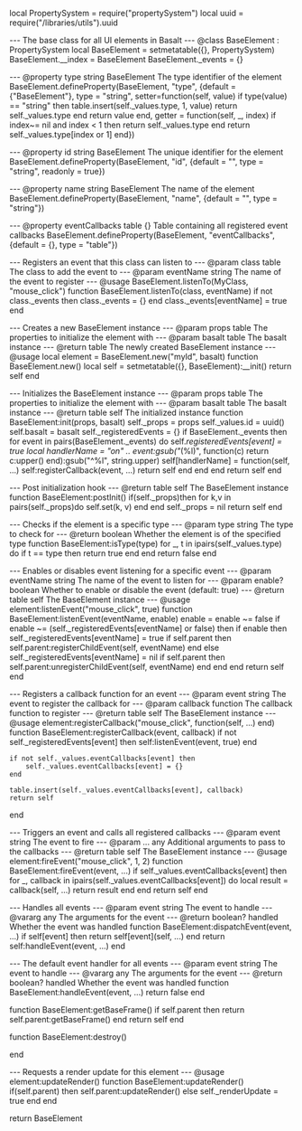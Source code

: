 local PropertySystem = require("propertySystem")
local uuid = require("/libraries/utils").uuid

--- The base class for all UI elements in Basalt
--- @class BaseElement : PropertySystem
local BaseElement = setmetatable({}, PropertySystem)
BaseElement.__index = BaseElement
BaseElement._events = {}

--- @property type string BaseElement The type identifier of the element
BaseElement.defineProperty(BaseElement, "type", {default = {"BaseElement"}, type = "string", setter=function(self, value)
    if type(value) == "string" then
        table.insert(self._values.type, 1, value)
        return self._values.type
    end
    return value
end, getter = function(self, _, index)
    if index~= nil and index < 1 then
        return self._values.type
    end
    return self._values.type[index or 1]
end})

--- @property id string BaseElement The unique identifier for the element
BaseElement.defineProperty(BaseElement, "id", {default = "", type = "string", readonly = true})

--- @property name string BaseElement The name of the element
BaseElement.defineProperty(BaseElement, "name", {default = "", type = "string"})

--- @property eventCallbacks table {} Table containing all registered event callbacks
BaseElement.defineProperty(BaseElement, "eventCallbacks", {default = {}, type = "table"})

--- Registers an event that this class can listen to
--- @param class table The class to add the event to
--- @param eventName string The name of the event to register
--- @usage BaseElement.listenTo(MyClass, "mouse_click")
function BaseElement.listenTo(class, eventName)
    if not class._events then
        class._events = {}
    end
    class._events[eventName] = true
end

--- Creates a new BaseElement instance
--- @param props table The properties to initialize the element with
--- @param basalt table The basalt instance
--- @return table The newly created BaseElement instance
--- @usage local element = BaseElement.new("myId", basalt)
function BaseElement.new()
    local self = setmetatable({}, BaseElement):__init()
    return self
end

--- Initializes the BaseElement instance
--- @param props table The properties to initialize the element with
--- @param basalt table The basalt instance
--- @return table self The initialized instance
function BaseElement:init(props, basalt)
    self._props = props
    self._values.id = uuid()
    self.basalt = basalt
    self._registeredEvents = {}
    if BaseElement._events then
        for event in pairs(BaseElement._events) do
            self._registeredEvents[event] = true
            local handlerName = "on" .. event:gsub("_(%l)", function(c)
                return c:upper()
            end):gsub("^%l", string.upper)
            self[handlerName] = function(self, ...)
                self:registerCallback(event, ...)
                return self
            end
        end
    end
    return self
end

--- Post initialization hook
--- @return table self The BaseElement instance
function BaseElement:postInit()
    if(self._props)then
        for k,v in pairs(self._props)do
            self.set(k, v)
        end
    end
    self._props = nil
    return self
end

--- Checks if the element is a specific type
--- @param type string The type to check for
--- @return boolean Whether the element is of the specified type
function BaseElement:isType(type)
    for _, t in ipairs(self._values.type) do
        if t == type then
            return true
        end
    end
    return false
end

--- Enables or disables event listening for a specific event
--- @param eventName string The name of the event to listen for
--- @param enable? boolean Whether to enable or disable the event (default: true)
--- @return table self The BaseElement instance
--- @usage element:listenEvent("mouse_click", true)
function BaseElement:listenEvent(eventName, enable)
    enable = enable ~= false
    if enable ~= (self._registeredEvents[eventName] or false) then
        if enable then
            self._registeredEvents[eventName] = true
            if self.parent then
                self.parent:registerChildEvent(self, eventName)
            end
        else
            self._registeredEvents[eventName] = nil
            if self.parent then
                self.parent:unregisterChildEvent(self, eventName)
            end
        end
    end
    return self
end

--- Registers a callback function for an event
--- @param event string The event to register the callback for
--- @param callback function The callback function to register
--- @return table self The BaseElement instance
--- @usage element:registerCallback("mouse_click", function(self, ...) end)
function BaseElement:registerCallback(event, callback)
    if not self._registeredEvents[event] then
        self:listenEvent(event, true)
    end

    if not self._values.eventCallbacks[event] then
        self._values.eventCallbacks[event] = {}
    end

    table.insert(self._values.eventCallbacks[event], callback)
    return self
end

--- Triggers an event and calls all registered callbacks
--- @param event string The event to fire
--- @param ... any Additional arguments to pass to the callbacks
--- @return table self The BaseElement instance
--- @usage element:fireEvent("mouse_click", 1, 2)
function BaseElement:fireEvent(event, ...)
    if self._values.eventCallbacks[event] then
        for _, callback in ipairs(self._values.eventCallbacks[event]) do
            local result = callback(self, ...)
            return result
        end
    end
    return self
end

--- Handles all events
--- @param event string The event to handle
--- @vararg any The arguments for the event
--- @return boolean? handled Whether the event was handled
function BaseElement:dispatchEvent(event, ...)
    if self[event] then
        return self[event](self, ...)
    end
    return self:handleEvent(event, ...)
end

--- The default event handler for all events
--- @param event string The event to handle
--- @vararg any The arguments for the event
--- @return boolean? handled Whether the event was handled
function BaseElement:handleEvent(event, ...)
    return false
end

function BaseElement:getBaseFrame()
    if self.parent then
        return self.parent:getBaseFrame()
    end
    return self
end

function BaseElement:destroy()

end

--- Requests a render update for this element
--- @usage element:updateRender()
function BaseElement:updateRender()
    if(self.parent) then
        self.parent:updateRender()
    else
        self._renderUpdate = true
    end
end

return BaseElement